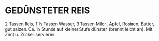 # GEDÜNSTETER REIS

2 Tassen Reis, 1 ½ Tassen Wasser, 3 Tassen Milch, Äpfel, Rosinen,
Butter, gut salzen. Ca. ½ Stunde auf kleiner Stufe dünsten (brennt
leicht an). Mit Zimt u. Zucker servieren.


